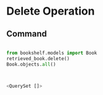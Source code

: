# Delete Operation

## Command
```python

from bookshelf.models import Book
retrieved_book.delete()
Book.objects.all()



<QuerySet []>

